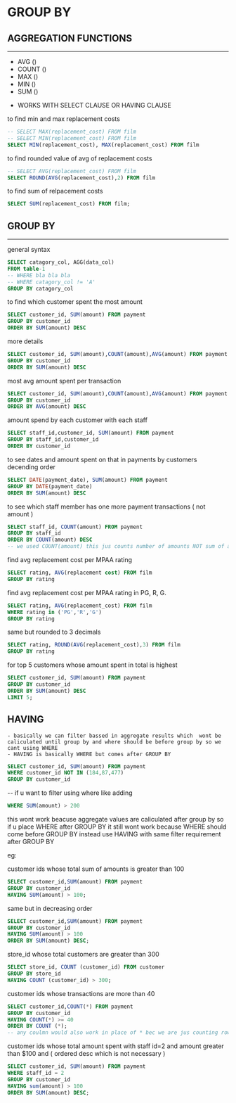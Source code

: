 # **GROUP BY**


## AGGREGATION FUNCTIONS
---

* AVG ()
* COUNT ()
* MAX ()
* MIN ()
* SUM ()

- WORKS WITH SELECT CLAUSE OR HAVING CLAUSE


to find min and max replacement costs
```sql
-- SELECT MAX(replacement_cost) FROM film
-- SELECT MIN(replacement_cost) FROM film
SELECT MIN(replacement_cost), MAX(replacement_cost) FROM film
```


to find rounded value of avg of replacement costs
```sql
-- SELECT AVG(replacement_cost) FROM film
SELECT ROUND(AVG(replacement_cost),2) FROM film
```


to find sum of relpacement costs
```sql
SELECT SUM(replacement_cost) FROM film;
```


## **GROUP BY**
---
general syntax

```sql
SELECT catagory_col, AGG(data_col)
FROM table-1
-- WHERE bla bla bla
-- WHERE catagory_col != 'A'
GROUP BY catagory_col
```

to find which customer spent the most amount
```sql
SELECT customer_id, SUM(amount) FROM payment
GROUP BY customer_id
ORDER BY SUM(amount) DESC
```

more details
```sql
SELECT customer_id, SUM(amount),COUNT(amount),AVG(amount) FROM payment
GROUP BY customer_id
ORDER BY SUM(amount) DESC
```

most avg amount spent per transaction
```sql
SELECT customer_id, SUM(amount),COUNT(amount),AVG(amount) FROM payment
GROUP BY customer_id
ORDER BY AVG(amount) DESC
```

amount spend by each customer with each staff
```sql
SELECT staff_id,customer_id, SUM(amount) FROM payment
GROUP BY staff_id,customer_id
ORDER BY customer_id
```

to see dates and amount spent on that in payments by customers decending order
```sql
SELECT DATE(payment_date), SUM(amount) FROM payment
GROUP BY DATE(payment_date)
ORDER BY SUM(amount) DESC
```


to see which staff member has one more payment transactions ( not amount )
```sql
SELECT staff_id, COUNT(amount) FROM payment
GROUP BY staff_id
ORDER BY COUNT(amount) DESC
-- we used COUNT(amount) this jus counts number of amounts NOT sum of amounts
```

find avg replacement cost per MPAA rating
```sql
SELECT rating, AVG(replacement cost) FROM film
GROUP BY rating 
```


find avg replacement cost per MPAA rating in PG, R, G.
```sql
SELECT rating, AVG(replacement_cost) FROM film
WHERE rating in ('PG','R','G')
GROUP BY rating
```

same but rounded to 3 decimals
```sql
SELECT rating, ROUND(AVG(replacement_cost),3) FROM film
GROUP BY rating
```


for top 5 customers whose amount spent in total is highest
```sql
SELECT customer_id, SUM(amount) FROM payment
GROUP BY customer_id
ORDER BY SUM(amount) DESC
LIMIT 5;
```

## **HAVING**
    - basically we can filter bassed in aggregate results which  wont be caliculated until group by and where should be before group by so we cant using WHERE
    - HAVING is basically WHERE but comes after GROUP BY

```sql
SELECT customer_id, SUM(amount) FROM payment
WHERE customer_id NOT IN (184,87,477)
GROUP BY customer_id
```
-- if u want to filter using where like adding
```sql
WHERE SUM(amount) > 200
```
this wont work beacuse aggregate values are caliculated after group by 
so if u place WHERE after GROUP BY it still wont work because WHERE should come before GROUP BY
instead use HAVING with same filter requirement after GROUP BY


eg:

customer ids whose total sum of amounts is greater than 100
```sql
SELECT customer_id,SUM(amount) FROM payment
GROUP BY customer_id
HAVING SUM(amount) > 100;
```

same but in decreasing order
```sql
SELECT customer_id,SUM(amount) FROM payment
GROUP BY customer_id
HAVING SUM(amount) > 100 
ORDER BY SUM(amount) DESC;
```

store_id whose total customers are greater than 300
```sql
SELECT store_id, COUNT (customer_id) FROM customer
GROUP BY store_id
HAVING COUNT (customer_id) > 300;
```

customer ids whose transactions are more than 40
```sql
SELECT customer_id,COUNT(*) FROM payment
GROUP BY customer_id
HAVING COUNT(*) >= 40
ORDER BY COUNT (*);
-- any coulmn would also work in place of * bec we are jus counting rows so
```

customer ids whose total amount spent with staff id=2 and amount greater than $100 and ( ordered desc which is not necessary ) 
```sql
SELECT customer_id, SUM(amount) FROM payment
WHERE staff_id = 2
GROUP BY customer_id
HAVING sum(amount) > 100
ORDER BY SUM(amount) DESC;
```